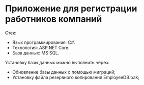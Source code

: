 # Приложение для регистрации работников компаний
Стек:
 - Язык программирования: С#. 
 - Технология: ASP.NET Core. 
 - База данных: MS SQL.

Установку базы данных можно выполнить через:
* Обновление базы данных с помощью миграций;
* Установку файла резервного копирования EmployeeDB.bak;
